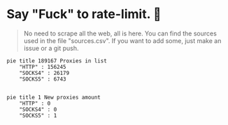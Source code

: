 
# Say "Fuck" to rate-limit. 🖕

> No need to scrape all the web, all is here.
>You can find the sources used in the file "sources.csv".
> If you want to add some, just make an issue or a git push.


```mermaid
pie title 189167 Proxies in list
    "HTTP" : 156245
    "SOCKS4" : 26179
    "SOCKS5" : 6743
            
```

```mermaid
pie title 1 New proxies amount
    "HTTP" : 0
    "SOCKS4" : 0
    "SOCKS5" : 1
```
        